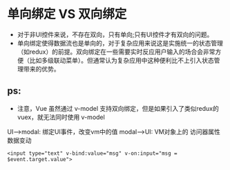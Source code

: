 # 单向绑定 VS 双向绑定

+ 对于非UI控件来说，不存在双向，只有单向;只有UI控件才有双向的问题。
+ 单向绑定使得数据流也是单向的，对于复杂应用来说这是实施统一的状态管理（如redux）的前提。双向绑定在一些需要实时反应用户输入的场合会非常方便（比如多级联动菜单）。但通常认为复杂应用中这种便利比不上引入状态管理带来的优势。
## ps:
+ 注意，Vue 虽然通过 v-model 支持双向绑定，但是如果引入了类似redux的vuex，就无法同时使用 v-model

UI-->modal: 绑定UI事件，改变vm中的值
modal-->UI: VM对象上的 访问器属性 数据变动

`
<input type="text" v-bind:value="msg" v-on:input="msg = $event.target.value"> 
`

